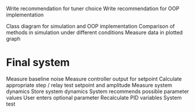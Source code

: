 Write recommendation for tuner choice
Write recommendation for OOP implementation

Class diagram for simulation and OOP implementation
Comparison of methods in simulation under different conditions
Measure data in plotted graph

# Final system
Measure baseline noise
Measure controller output for setpoint
Calculate appropriate step / relay test setpoint and amplitude
Measure system dynamics
Store system dynamics
System recommends possible parameter values
User enters optional parameter
    Recalculate PID variables
System test